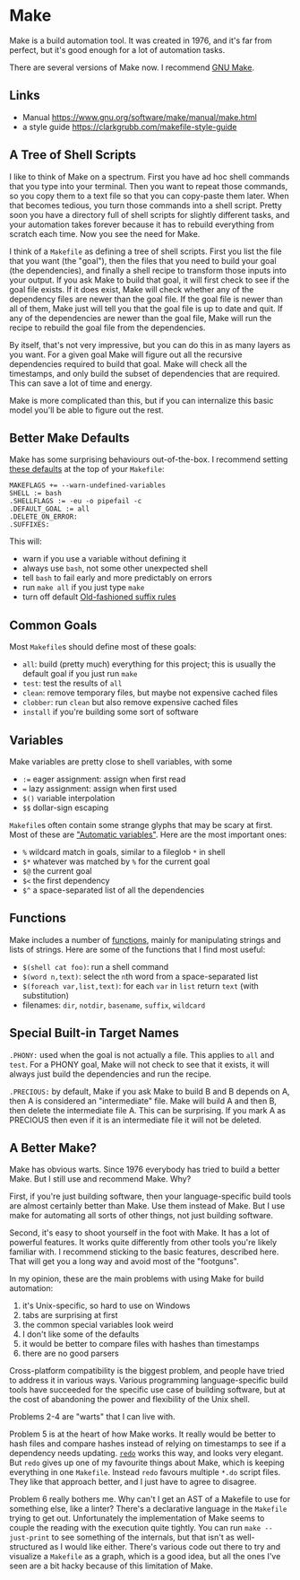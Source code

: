 # Make

Make is a build automation tool.
It was created in 1976,
and it's far from perfect,
but it's good enough for a lot of automation tasks.

There are several versions of Make now.
I recommend [GNU Make](https://www.gnu.org/software/make/).

## Links

- Manual https://www.gnu.org/software/make/manual/make.html
- a style guide https://clarkgrubb.com/makefile-style-guide

## A Tree of Shell Scripts

I like to think of Make on a spectrum.
First you have ad hoc shell commands that you type into your terminal.
Then you want to repeat those commands,
so you copy them to a text file
so that you can copy-paste them later.
When that becomes tedious,
you turn those commands into a shell script.
Pretty soon you have a directory full of shell scripts
for slightly different tasks,
and your automation takes forever
because it has to rebuild everything from scratch each time.
Now you see the need for Make.

I think of a `Makefile` as defining a tree of shell scripts.
First you list the file that you want (the "goal"),
then the files that you need to build your goal (the dependencies),
and finally a shell recipe to transform those inputs into your output.
If you ask Make to build that goal,
it will first check to see if the goal file exists.
If it does exist,
Make will check whether any of the dependency files are newer than the goal file.
If the goal file is newer than all of them,
Make just will tell you that the goal file is up to date and quit.
If any of the dependencies are newer than the goal file,
Make will run the recipe to rebuild the goal file from the dependencies.

By itself, that's not very impressive,
but you can do this in as many layers as you want.
For a given goal Make will figure out all the recursive dependencies
required to build that goal.
Make will check all the timestamps,
and only build the subset of dependencies that are required.
This can save a lot of time and energy.

Make is more complicated than this,
but if you can internalize this basic model
you'll be able to figure out the rest.

## Better Make Defaults

Make has some surprising behaviours out-of-the-box.
I recommend setting
[these defaults](https://clarkgrubb.com/makefile-style-guide)
at the top of your `Makefile`:

```
MAKEFLAGS += --warn-undefined-variables
SHELL := bash
.SHELLFLAGS := -eu -o pipefail -c
.DEFAULT_GOAL := all
.DELETE_ON_ERROR:
.SUFFIXES:
```

This will:

- warn if you use a variable without defining it
- always use `bash`, not some other unexpected shell
- tell `bash` to fail early and more predictably on errors
- run `make all` if you just type `make`
- turn off default [Old-fashioned suffix rules](https://www.gnu.org/software/make/manual/make.html#Suffix-Rules)

## Common Goals

Most `Makefile`s should define most of these goals:

- `all`: build (pretty much) everything for this project;
  this is usually the default goal if you just run `make`
- `test`: test the results of `all`
- `clean`: remove temporary files, but maybe not expensive cached files
- `clobber`: run `clean` but also remove expensive cached files
- `install` if you're building some sort of software

## Variables

Make variables are pretty close to shell variables,
with some 

- `:=` eager assignment: assign when first read
- `=` lazy assignment: assign when first used
- `$()` variable interpolation
- `$$` dollar-sign escaping

`Makefile`s often contain some strange glyphs
that may be scary at first.
Most of these are
["Automatic variables"](https://www.gnu.org/software/make/manual/html_node/Automatic-Variables.html#Automatic-Variables).
Here are the most important ones: 

- `%` wildcard match in goals, similar to a fileglob `*` in shell
- `$*` whatever was matched by `%` for the current goal
- `$@` the current goal
- `$<` the first dependency
- `$^` a space-separated list of all the dependencies

## Functions

Make includes a number of
[functions](https://www.gnu.org/software/make/manual/make.html#Functions),
mainly for manipulating strings and lists of strings.
Here are some of the functions that I find most useful:

- `$(shell cat foo)`: run a shell command
- `$(word n,text)`: select the `n`th word from a space-separated list
- `$(foreach var,list,text)`: for each `var` in `list` return `text` (with substitution)
- filenames: `dir`, `notdir`, `basename`, `suffix`, `wildcard`

## Special Built-in Target Names

`.PHONY:` used when the goal is not actually a file.
This applies to `all` and `test`.
For a PHONY goal, Make will not check to see that it exists,
it will always just build the dependencies
and run the recipe.

`.PRECIOUS:` by default, Make if you ask Make to build B
and B depends on A,
then A is considered an "intermediate" file.
Make will build A and then B, then delete the intermediate file A.
This can be surprising.
If you mark A as PRECIOUS
then even if it is an intermediate file
it will not be deleted.

## A Better Make?

Make has obvious warts.
Since 1976 everybody has tried to build a better Make.
But I still use and recommend Make.
Why?

First, if you're just building software,
then your language-specific build tools are almost certainly better than Make.
Use them instead of Make.
But I use make for automating all sorts of other things,
not just building software.

Second, it's easy to shoot yourself in the foot with Make.
It has a lot of powerful features.
It works quite differently from other tools you're likely familiar with.
I recommend sticking to the basic features,
described here.
That will get you a long way
and avoid most of the "footguns".

In my opinion,
these are the main problems with using Make for build automation:

1. it's Unix-specific, so hard to use on Windows
2. tabs are surprising at first
3. the common special variables look weird
4. I don't like some of the defaults
5. it would be better to compare files with hashes than timestamps
6. there are no good parsers

Cross-platform compatibility is the biggest problem,
and people have tried to address it in various ways.
Various programming language-specific build tools have succeeded
for the specific use case of building software,
but at the cost of abandoning the power and flexibility of the Unix shell.

Problems 2-4 are "warts" that I can live with.

Problem 5 is at the heart of how Make works.
It really would be better to hash files and compare hashes
instead of relying on timestamps to see if a dependency needs updating.
[`redo`](https://redo.readthedocs.io/en/latest/)
works this way,
and looks very elegant.
But `redo` gives up one of my favourite things about Make,
which is keeping everything in one `Makefile`.
Instead `redo` favours multiple `*.do` script files.
They like that approach better,
and I just have to agree to disagree.

Problem 6 really bothers me.
Why can't I get an AST of a Makefile to use for something else,
like a linter?
There's a declarative language in the `Makefile` trying to get out.
Unfortunately the implementation of Make
seems to couple the reading with the execution quite tightly.
You can run `make --just-print` to see something of the internals,
but that isn't as well-structured as I would like either.
There's various code out there to try and visualize a `Makefile` as a graph,
which is a good idea,
but all the ones I've seen are a bit hacky
because of this limitation of Make.

